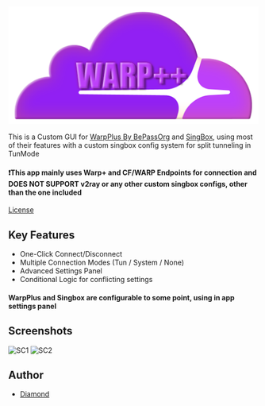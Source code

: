 
<div align="center">
    <p>
            <img src='assets/wppico241.png'/>
    </p>
</div>

This is a Custom GUI for [WarpPlus By BePassOrg](https://github.com/bepass-org/warp-plus) and [SingBox](https://github.com/SagerNet/sing-box), using most of their features with a custom singbox config system for split tunneling in TunMode

#### ❗This app mainly uses Warp+ and CF/WARP Endpoints for connection and **DOES NOT SUPPORT** v2ray or any other custom singbox configs, other than the one included

[License](https://github.com/Diamond0098/warpplusplus/blob/main/LICENSE.md)
## Key Features

- One-Click Connect/Disconnect
- Multiple Connection Modes (Tun / System / None)
- Advanced Settings Panel
- Conditional Logic for conflicting settings

#### WarpPlus and Singbox are configurable to some point, using in app settings panel
## Screenshots

![SC1]('assets/sc1.png')
![SC2]('assets/sc2.png')


## Author

- [Diamond](https://www.github.com/Diamond0098)

